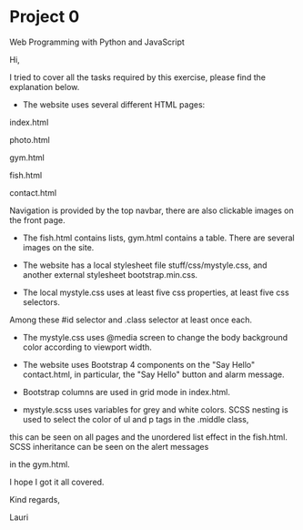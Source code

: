 # Project 0

Web Programming with Python and JavaScript


Hi,



I tried to cover all the tasks required by this exercise, please find the explanation below.



- The website uses several different HTML pages:

index.html

photo.html

gym.html

fish.html

contact.html

Navigation is provided by the top navbar, there are also clickable images on the front page.



- The fish.html contains lists, gym.html contains a table. There are several images on the site.

- The website has a local stylesheet file stuff/css/mystyle.css, and another external stylesheet bootstrap.min.css.

- The local mystyle.css uses at least five css properties, at least five css selectors.

Among these #id selector and .class selector at least once each.

- The mystyle.css uses @media screen to change the body background color according to viewport width.

- The website uses Bootstrap 4 components on the "Say Hello" contact.html, in particular, the "Say Hello" button and alarm message.

- Bootstrap columns are used in grid mode in index.html.

- mystyle.scss uses variables for grey and white colors. SCSS nesting is used to select the color of ul and p tags in the .middle class,

this can be seen on all pages and the unordered list effect in the fish.html. SCSS inheritance can be seen on the alert messages

in the gym.html.

 

I hope I got it all covered.



Kind regards,

Lauri
